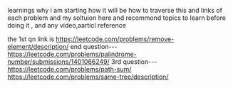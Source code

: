 learnings  why i am starting how it will be how to traverse this
and links of each problem and my soltuion here and recommond topics to learn before doing it , and any video,aarticl reference 

 the 1st qn link is https://leetcode.com/problems/remove-element/description/
 end question---https://leetcode.com/problems/palindrome-number/submissions/1401066249/
 3rd question---https://leetcode.com/problems/path-sum/
 https://leetcode.com/problems/same-tree/description/
